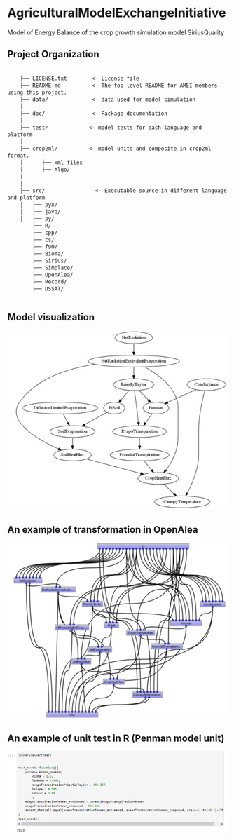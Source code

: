  AgriculturalModelExchangeInitiative
==============================

Model of Energy Balance of the crop growth simulation model SiriusQuality

Project Organization
------------

```

    ├── LICENSE.txt        <- License file
    ├── README.md          <- The top-level README for AMEI members using this project.
    ├── data/              <- data used for model simulation
    │
    ├── doc/               <- Package documentation
    │
    ├── test/             <- model tests for each language and platform
    │
    ├── crop2ml/          <- model units and composite in crop2ml format.
    │      ├── xml files
    │      ├── Algo/
    |
    │
    ├── src/                <- Executable source in different language and platform
    │   ├── pyx/
    │   ├── java/
    │   ├── py/
        ├── R/
        ├── cpp/
        ├── cs/
        ├── f90/
        ├── Bioma/
        ├── Sirius/
        ├── Simplace/
        ├── OpenAlea/
        ├── Record/
        ├── DSSAT/
   
```

Model visualization
-------------------
![](doc/images/energy_balance2.png)

An example of transformation in OpenAlea
----------------------------------------

![](doc/images/energy_balance.png)



An example of unit test in R (Penman model unit)
------------------------------------------------
![](doc/images/test_penman.png)